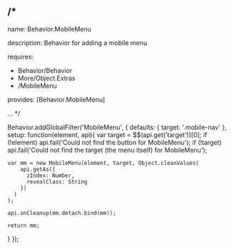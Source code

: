 /*
---

name: Behavior.MobileMenu

description: Behavior for adding a mobile menu

requires:
 - Behavior/Behavior
 - More/Object.Extras
 - /MobileMenu

provides: [Behavior.MobileMenu]

...
*/

Behavior.addGlobalFilter('MobileMenu', {
  defaults: {
    target: '.mobile-nav'
  },
  setup: function(element, api){
    var target = $$(api.get('target'))[0];
    if (!element) api.fail('Could not find the button for MobileMenu');
    if (!target) api.fail('Could not find the target (the menu itself) for MobileMenu');

    var mm = new MobileMenu(element, target, Object.cleanValues(
        api.getAs({
          zIndex: Number,
          revealClass: String
        })
      )
    );

    api.onCleanup(mm.detach.bind(mm));

    return mm;
  }
});